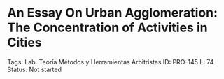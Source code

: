 # An Essay On Urban Agglomeration: The Concentration of Activities in Cities

Tags: Lab. Teoría Métodos y Herramientas Arbitristas
ID: PRO-145
L: 74
Status: Not started